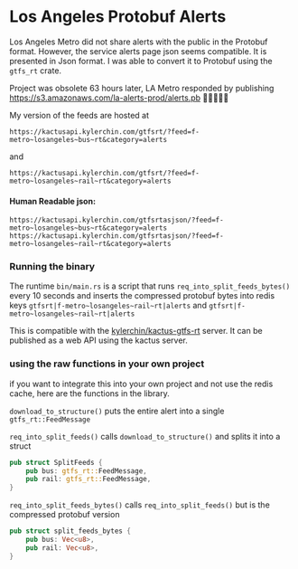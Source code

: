 # Los Angeles Protobuf Alerts

Los Angeles Metro did not share alerts with the public in the Protobuf format. However, the service alerts page json seems compatible. It is presented in Json format.
I was able to convert it to Protobuf using the `gtfs_rt` crate.

Project was obsolete 63 hours later, LA Metro responded by publishing https://s3.amazonaws.com/la-alerts-prod/alerts.pb 🎉🎉🎉🎉🎉

My version of the feeds are hosted at 

`https://kactusapi.kylerchin.com/gtfsrt/?feed=f-metro~losangeles~bus~rt&category=alerts`

and

`https://kactusapi.kylerchin.com/gtfsrt/?feed=f-metro~losangeles~rail~rt&category=alerts`

#### Human Readable json:

`https://kactusapi.kylerchin.com/gtfsrtasjson/?feed=f-metro~losangeles~bus~rt&category=alerts`
`https://kactusapi.kylerchin.com/gtfsrtasjson/?feed=f-metro~losangeles~rail~rt&category=alerts`

### Running the binary

The runtime `bin/main.rs` is a script that runs `req_into_split_feeds_bytes()` every 10 seconds and inserts the compressed protobuf bytes into redis keys `gtfsrt|f-metro~losangeles~rail~rt|alerts` and `gtfsrt|f-metro~losangeles~rail~rt|alerts`

This is compatible with the [kylerchin/kactus-gtfs-rt](https://github.com/kylerchin/kactus-gtfs-rt/) server. It can be published as a web API using the kactus server.

### using the raw functions in your own project

if you want to integrate this into your own project and not use the redis cache, here are the functions in the library.

`download_to_structure()` puts the entire alert into a single `gtfs_rt::FeedMessage`

`req_into_split_feeds()` calls `download_to_structure()` and splits it into a struct 

```rust
pub struct SplitFeeds {
    pub bus: gtfs_rt::FeedMessage,
    pub rail: gtfs_rt::FeedMessage,
}
```
`req_into_split_feeds_bytes()` calls `req_into_split_feeds()` but is the compressed protobuf version
```rust
pub struct split_feeds_bytes {
    pub bus: Vec<u8>,
    pub rail: Vec<u8>,
}
```
